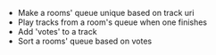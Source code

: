 - Make a rooms' queue unique based on track uri
- Play tracks from a room's queue when one finishes
- Add 'votes' to a track
- Sort a rooms' queue based on votes
